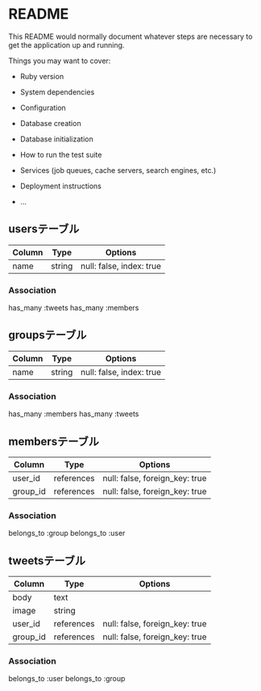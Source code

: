 # README

This README would normally document whatever steps are necessary to get the
application up and running.

Things you may want to cover:

* Ruby version

* System dependencies

* Configuration

* Database creation

* Database initialization

* How to run the test suite

* Services (job queues, cache servers, search engines, etc.)

* Deployment instructions

* ...

## usersテーブル

|Column|Type|Options|
|------|----|-------|
|name|string|null: false, index: true|

### Association
has_many :tweets
has_many :members

## groupsテーブル

|Column|Type|Options|
|------|----|-------|
|name|string|null: false, index: true|

### Association
has_many :members
has_many :tweets


## membersテーブル

|Column|Type|Options|
|------|----|-------|
|user_id|references|null: false, foreign_key: true|
|group_id|references|null: false, foreign_key: true|

### Association
belongs_to :group
belongs_to :user


## tweetsテーブル

|Column|Type|Options|
|------|----|-------|
|body|text| |
|image|string| |
|user_id|references|null: false, foreign_key: true|
|group_id|references|null: false, foreign_key: true|

### Association
belongs_to :user
belongs_to :group



